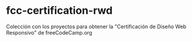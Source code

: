 # fcc-certification-rwd
Colección con los proyectos para obtener la "Certificación de Diseño Web Responsivo" de freeCodeCamp.org

